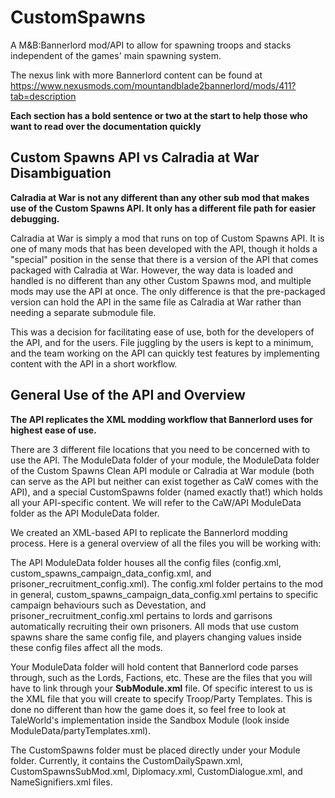 # CustomSpawns

 A M&B:Bannerlord mod/API to allow for spawning troops and stacks independent of the games' main spawning system.

The nexus link with more Bannerlord content can be found at https://www.nexusmods.com/mountandblade2bannerlord/mods/411?tab=description

**Each section has a bold sentence or two at the start to help those who want to read over the documentation quickly**

## Custom Spawns API vs Calradia at War Disambiguation

**Calradia at War is not any different than any other sub mod that makes use of the Custom Spawns API. It only has a different file path for easier debugging.**

Calradia at War is simply a mod that runs on top of Custom Spawns API. It is one of many mods that has been developed with the API, though it holds a "special" position in the sense that there is a version of the API that comes packaged with Calradia at War. However, the way data is loaded and handled is no different than any other Custom Spawns mod, and multiple mods may use the API at once. The only difference is that the pre-packaged version can hold the API in the same file as Calradia at War rather than needing a separate submodule file.

This was a decision for facilitating ease of use, both for the developers of the API, and for the users. File juggling by the users is kept to a minimum, and the team working on the API can quickly test features by implementing content with the API in a short workflow.

## General Use of the API and Overview

**The API replicates the XML modding workflow that Bannerlord uses for highest ease of use.**

There are 3 different file locations that you need to be concerned with to use the API. The ModuleData folder of your module, the ModuleData folder of the Custom Spawns Clean API module or Calradia at War module (both can serve as the API but neither can exist together as CaW comes with the API), and a special CustomSpawns folder (named exactly that!) which holds all your API-specific content. We will refer to the CaW/API ModuleData folder as the API ModuleData folder.

We created an XML-based API to replicate the Bannerlord modding process. Here is a general overview of all the files you will be working with:

The API ModuleData folder houses all the config files (config.xml, custom_spawns_campaign_data_config.xml, and prisoner_recruitment_config.xml). The config.xml folder pertains to the mod in general, custom_spawns_campaign_data_config.xml pertains to specific campaign behaviours such as Devestation, and prisoner_recruitment_config.xml pertains to lords and garrisons automatically recruiting their own prisoners. All mods that use custom spawns share the same config file, and players changing values inside these config files affect all the mods.

Your ModuleData folder will hold content that Bannerlord code parses through, such as the Lords, Factions, etc. These are the files that you will have to link through your **SubModule.xml** file. Of specific interest to us is the XML file that you will create to specify Troop/Party Templates. This is done no different than how the game does it, so feel free to look at TaleWorld's implementation inside the Sandbox Module (look inside ModuleData/partyTemplates.xml).

The CustomSpawns folder must be placed directly under your Module folder. Currently, it contains the CustomDailySpawn.xml, CustomSpawnsSubMod.xml, Diplomacy.xml, CustomDialogue.xml, and NameSignifiers.xml files. 

